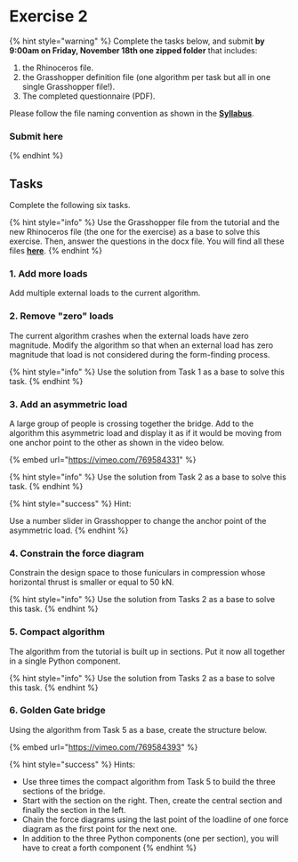 # Exercise 2

{% hint style="warning" %}
Complete the tasks below, and submit **by 9:00am on Friday, November 18th one zipped folder** that includes:

1. the Rhinoceros file.
2. the Grasshopper definition file (one algorithm per task but all in one single Grasshopper file!).
3. The completed questionnaire (PDF).

Please follow the file naming convention as shown in the [**Syllabus**](../../syllabus.md#submissions).

### **Submit here**
{% endhint %}

## Tasks

Complete the following six tasks.&#x20;

{% hint style="info" %}
Use the Grasshopper file from the tutorial and the new Rhinoceros file (the one for the exercise) as a base to solve this exercise. Then, answer the questions in the docx file. You will find all these files [**here**](../iii.-procedural-gs-ii/#files).&#x20;
{% endhint %}

### 1. Add more loads

Add multiple external loads to the current algorithm.

### 2. Remove "zero" loads

The current algorithm crashes when the external loads have zero magnitude. Modify the algorithm so that when an external load has zero magnitude that load is not considered during the form-finding process.&#x20;

{% hint style="info" %}
Use the solution from Task 1 as a base to solve this task.&#x20;
{% endhint %}

### 3. Add an asymmetric load

A large group of people is crossing together the bridge. Add to the algorithm this asymmetric load and display it as if it would be moving from one anchor point to the other as shown in the video below. &#x20;

{% embed url="https://vimeo.com/769584331" %}

{% hint style="info" %}
Use the solution from Task 2 as a base to solve this task.&#x20;
{% endhint %}

{% hint style="success" %}
Hint:&#x20;

Use a number slider in Grasshopper to change the anchor point of the asymmetric load.&#x20;
{% endhint %}

### 4. Constrain the force diagram

Constrain the design space to those funiculars in compression whose horizontal thrust is smaller or equal to 50 kN.

{% hint style="info" %}
Use the solution from Tasks 2 as a base to solve this task.&#x20;
{% endhint %}

### 5. Compact algorithm

The algorithm from the tutorial is built up in sections. Put it now all together in a single Python component.

{% hint style="info" %}
Use the solution from Tasks 2 as a base to solve this task.
{% endhint %}

### 6. Golden Gate bridge

Using the algorithm from Task 5 as a base, create the structure below.&#x20;

{% embed url="https://vimeo.com/769584393" %}

{% hint style="success" %}
Hints:&#x20;

* Use three times the compact algorithm from Task 5 to build the three sections of the bridge.
* Start with the section on the right. Then, create the central section and finally the section in the left.&#x20;
* Chain the force diagrams using the last point of the loadline of one force diagram as the first point for the next one.
* In addition to the three Python components (one per section), you will have to creat a forth component&#x20;
{% endhint %}











